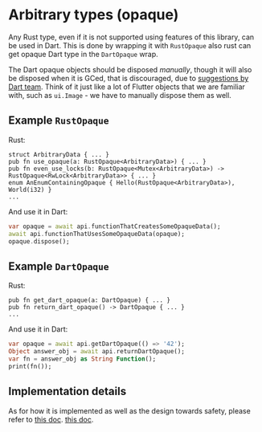 # Arbitrary types (opaque)

Any Rust type, even if it is not supported using features of this library, can be used in Dart. This is done by wrapping it with `RustOpaque` also rust can get opaque Dart type in the `DartOpaque` wrap.

The Dart opaque objects should be disposed *manually*, though it will also be disposed when it is GCed, that is discouraged, due to [suggestions by Dart team](https://github.com/fzyzcjy/flutter_rust_bridge/issues/775#issuecomment-1274635037). Think of it just like a lot of Flutter objects that we are familiar with, such as `ui.Image` - we have to manually dispose them as well.

## Example `RustOpaque` 

Rust:

```rust,noplayground
struct ArbitraryData { ... }
pub fn use_opaque(a: RustOpaque<ArbitraryData>) { ... }
pub fn even_use_locks(b: RustOpaque<Mutex<ArbitraryData>) -> RustOpaque<RwLock<ArbitraryData>> { ... }
enum AnEnumContainingOpaque { Hello(RustOpaque<ArbitraryData>), World(i32) }
...
```

And use it in Dart:

```dart
var opaque = await api.functionThatCreatesSomeOpaqueData();
await api.functionThatUsesSomeOpaqueData(opaque);
opaque.dispose();
```

## Example `DartOpaque` 

Rust:

```rust,noplayground
pub fn get_dart_opaque(a: DartOpaque) { ... }
pub fn return_dart_opaque() -> DartOpaque { ... }
...
```

And use it in Dart:

```dart
var opaque = await api.getDartOpaque(() => '42');
Object answer_obj = await api.returnDartOpaque();
var fn = answer_obj as String Function();
print(fn());
```

## Implementation details

As for how it is implemented as well as the design towards safety, please refer to [this doc](../contributing/rust_opaque_type_safety.md).
[this doc](../contributing/dart_opaque_type_safety.md).